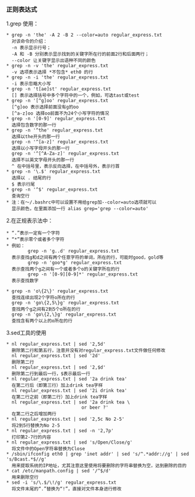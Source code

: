 ### 正则表达式

1.grep 使用：

	* grep -n 'the' -A 2 -B 2 --color=auto regular_express.txt
	  对该命令的介绍：
	  -n 表示显示行号；
	  -A 和 -B 分别表示显示找到的关键字所在行的前面2行和后面两行；
	  --color 让关键字显示出语种不同的颜色
  	* grep -n -v 'the' regular_express.txt
	  -v 选项表示选择 *不包含* eth0 的行
	* grep -n -i 'the' regular_express.txt 
	  -i 表示忽略大小写
	* grep -n 't[ae]st' regular_express.txt
	  [] 表示选择括号中多个字符中的一个，例如，可选tast或test
	* grep -n '[^g]oo' regular_express.txt
	  [^g]oo 表示选择前面没有g的oo
	  [^a-z]oo 选择oo前面不为24个小写字符的情况
	* grep -n '[0-9]' regular_express.txt
	  选择包含数字的那一行
	* grep -n '^the' regular_express.txt
	  选择以the开头的那一行
	  grep -n '^[a-z]' regular_express.txt
	  选择以小写字母开头的那一行
	  grep -n '^[^A-Za-z]' regular_express.txt
	  选择不以英文字母开头的那一行
	  ^ 在中括号里，表示反向选择，在中括号外，表示行首
	* grep -n '\.$' regular_express.txt
	  选择以 . 结尾的行
	  $ 表示行尾
	* grep -n '^$' regular_express.txt
	  查询空行
	* 注：在～/.bashrc中可以设置不用给grep加--color=auto选项就可以
	  显示颜色，在里面添加一行 alias grep='grep --color=auto'
	

2.在正规表示法中：

	* “.”表示一定有一个字符
	* “*”表示零个或者多个字符
	* 例如：
			grep -n 'g..d' regular_express.txt
	  表示查找g和d之间有两个任意字符的单词，所在的行，可能时good，gold等
			grep -n 'goo*g' regular_express.txt
	  表示查找两个g之间有一个或者多个o的关键字所在的行
			grep -n '[0-9][0-9]*' regular_express.txt	
	  表示查找数字
	  
	* grep -n 'o\{2\}' regular_express.txt
	  查找连续出现2个字符o所在的行
	  grep -n 'go\{2,5\}g' regular_express.txt
	  查找两个g之间有2到5个o所在的行
	  grep -n 'go\{2,\}g' regular_express.txt
	  查找含有两个以上的o所在的行
	
3.sed工具的使用

	* nl regular_express.txt | sed '2,5d'
	  删除第二行和第五行，注意并没有对regular_express.txt文件做任何修改
	  nl regular_express.txt | sed '2d'
	  删除第二行
	  nl regular_express.txt | sed '2,$d'
	  删除第二行到最后一行，$表示最后一行
	* nl regular_express.txt | sed '2a drink tea'
	  在第二行后（即第三行）加上drink tea字样
	  nl regular_express.txt | sed '2i drink tea'
	  在第二行之前（即第二行）加上drink tea字样
	  nl regular_express.txt | sed '2a drink tea \
								or beer ?'
	  在第二行之后增加两行
	* nl regular_express.txt | sed '2,5c No 2-5'
	  将2到5行替换为No 2-5
	* nl regular_express.txt | sed -n '2,7p'
	  打印第2-7行的内容
	* nl regular_express.txt | sed 's/Open/Close/g'
	  将文件中的Open字符串替换为Close
	* /sbin/ifconfig eth0 | grep 'inet addr' | sed 's/^.*addr://g' | sed 's/Bcast.*$//g'
	  用来提取系统的IP地址，尤其注意这里使用将要删除的字符串替换为空，达到删除的目的
	* cat /etc/manpath.config | sed '/^$/d'
	  用来删除空行
	* sed -i 's/\.$/\!/g' regular_express.txt
	  将文件末尾的“.”替换为“!”，直接对文件本身进行修改
